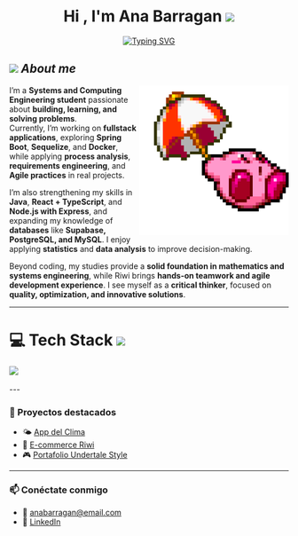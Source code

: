 <h1 align="center"><b>Hi , I'm Ana Barragan </b><img src="https://media.giphy.com/media/hvRJCLFzcasrR4ia7z/giphy.gif" width="35"></h1>

<p align="center">
  <a href="https://github.com/DenverCoder1/readme-typing-svg">
    <img src="https://readme-typing-svg.herokuapp.com?font=Roboto+Mono&pause=1000&color=C0C0C0&center=true&vCenter=true&width=800&height=60&lines=Systems+Engineering+student+%40+UNAL;Coder+%40+Riwi;Knowledge+devourer;Problem+solver+—+mine+%26+others';Critical+thinker%2C+proactive+%26+productive;Always+automating+processes" alt="Typing SVG" />
  </a>
</p>

## <img src="https://media.giphy.com/media/ObNTw8Uzwy6KQ/giphy.gif" width="30px">&nbsp;***About me***

<img src="./assets/kirbi1.gif" alt="kirby" width="270" align="right">

I’m a **Systems and Computing Engineering student** passionate about **building, learning, and solving problems**.  
Currently, I’m working on **fullstack applications**, exploring **Spring Boot**, **Sequelize**, and **Docker**, while applying **process analysis**, **requirements engineering**, and **Agile practices** in real projects.  

I’m also strengthening my skills in **Java**, **React + TypeScript**, and **Node.js with Express**, and expanding my knowledge of **databases** like **Supabase, PostgreSQL, and MySQL**. I enjoy applying **statistics** and **data analysis** to improve decision-making.  

Beyond coding, my studies provide a **solid foundation in mathematics and systems engineering**, while Riwi brings **hands-on teamwork and agile development experience**. I see myself as a **critical thinker**, focused on **quality, optimization, and innovative solutions**.   

---
# 💻 Tech Stack <img src="https://media2.giphy.com/media/QssGEmpkyEOhBCb7e1/giphy.gif?cid=ecf05e47a0n3gi1bfqntqmob8g9aid1oyj2wr3ds3mg700bl&rid=giphy.gif" width="32px">

<p align="left">
  <img src="https://skillicons.dev/icons?i=html,css,js,java,cpp,python,nodejs,react,typescript,git,github,spring,postgres,docker" />
</p>
---

### 📌 Proyectos destacados
- 🌤️ [App del Clima](https://github.com/tuusuario/app-clima)  
- 🛒 [E-commerce Riwi](https://github.com/tuusuario/ecommerce-riwi)  
- 🎮 [Portafolio Undertale Style](https://github.com/tuusuario/undertale-portfolio)  

---

### 📫 Conéctate conmigo
- 📧 anabarragan@email.com  
- 💼 [LinkedIn](https://linkedin.com/in/tuusuario)  
